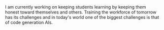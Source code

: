 I am currently working on keeping students learning by keeping them honest toward themselves and others. Training the workforce of tomorrow has its challenges and in today's world one of the biggest challenges is that of code generation AIs.
